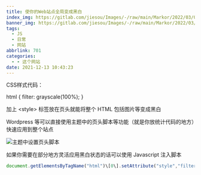 ```yaml
---
title: 使你的Web站点全局变成黑白
index_img: https://gitlab.com/jiesou/Images/-/raw/main/Markor/2022/03/056-cover_使你的Web站点全局变成黑白.jpg
banner_img: https://gitlab.com/jiesou/Images/-/raw/main/Markor/2022/03/056-cover_使你的Web站点全局变成黑白.jpg
tags:
  - JS
  - 日常
  - 网站
abbrlink: 701
categories:
  - - 这个网站
date: 2021-12-13 10:43:23
---
```


CSS样式代码：

html {
    filter: grayscale(100%);
}

加上 \<style\> 标签放在页头就能将整个 HTML 包括图片等变成黑白

Wordpress 等可以直接使用主题中的页头脚本等功能（就是你放统计代码的地方）快速应用到整个站点

![主题中设置页头脚本](https://s4.ax1x.com/2021/12/13/oLWfAK.jpg)

如果你需要在部分地方灵活应用黑白状态的话可以使用 Javascript 注入脚本

```js
document.getElementsByTagName("html")\[0\].setAttribute("style","filter:grayscale(100%);");
```
